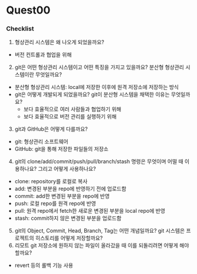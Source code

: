# Quest00

### Checklist

1. 형상관리 시스템은 왜 나오게 되었을까요?
- 버전 컨트롤과 협업을 위해
2. git은 어떤 형상관리 시스템이고 어떤 특징을 가지고 있을까요? 분산형 형상관리 시스템이란 무엇일까요?
- 분산형 형상관리 시스템: local에 저장한 이후에 원격 저장소에 저장하는 방식
- git은 어떻게 개발되게 되었을까요? git이 분산형 시스템을 채택한 이유는 무엇일까요?
    - 보다 효율적으로 여러 사람들과 협업하기 위해
    - 보다 효율적으로 버전 관리를 실행하기 위해
3. git과 GitHub은 어떻게 다를까요?
- git: 형상관리 소프트웨어
- GitHub: git을 통해 저장한 파일들의 저장소
4. git의 clone/add/commit/push/pull/branch/stash 명령은 무엇이며 어떨 때 이용하나요? 그리고 어떻게 사용하나요?
- clone: repository를 로컬로 복사
- add: 변경된 부분을 repo에 반영하기 전에 업로드함
- commit: add한 변경된 부분을 repo에 반영
- push: 로컬 repo를 원격 repo에 반영
- pull: 원격 repo에서 fetch한 새로운 변경된 부분을 local repo에 반영
- stash: commit하지 않은 변경된 부분을 업로드함
5. git의 Object, Commit, Head, Branch, Tag는 어떤 개념일까요? git 시스템은 프로젝트의 히스토리를 어떻게 저장할까요?
6. 리모트 git 저장소에 원하지 않는 파일이 올라갔을 때 이를 되돌리려면 어떻게 해야 할까요?
- revert 등의 롤백 기능 사용